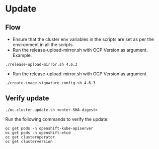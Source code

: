 # Update

## Flow

* Ensure that the cluster env variables in the scripts are set as per the environment in all the scripts.
* Run the release-upload-mirror.sh with OCP Version as argument.
Example:
```
./release-upload-mirror.sh 4.6.3
```
* Run the release-upload-mirror.sh with OCP Version as argument
```
./create-image-signature-config.sh 4.6.3
```
## Verify update
```
./oc-cluster-update.sh <enter-SHA-digest>
```

Run the following commands to verify the update:
```
oc get pods -n openshift-kube-apiserver
oc get pods -n openshift-etcd
oc get clusteroperator
oc get clusterversion
```
